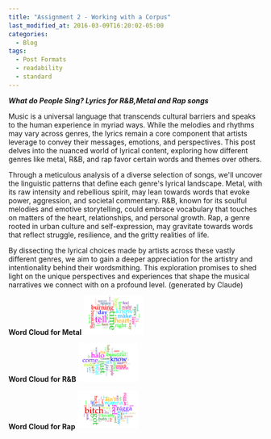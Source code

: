 ```yaml
---
title: "Assignment 2 - Working with a Corpus"
last_modified_at: 2016-03-09T16:20:02-05:00
categories:
  - Blog
tags:
  - Post Formats
  - readability
  - standard
---
```


***What do People Sing? Lyrics for R&B,Metal and Rap songs***

Music is a universal language that transcends cultural barriers and speaks to the human experience in myriad ways. While the melodies and rhythms may vary across genres, the lyrics remain a core component that artists leverage to convey their messages, emotions, and perspectives. This post delves into the nuanced world of lyrical content, exploring how different genres like metal, R&B, and rap favor certain words and themes over others.

Through a meticulous analysis of a diverse selection of songs, we'll uncover the linguistic patterns that define each genre's lyrical landscape. Metal, with its raw intensity and rebellious spirit, may lean towards words that evoke power, aggression, and societal commentary. R&B, known for its soulful melodies and emotive storytelling, could embrace vocabulary that touches on matters of the heart, relationships, and personal growth. Rap, a genre rooted in urban culture and self-expression, may gravitate towards words that reflect struggle, resilience, and the gritty realities of life.

By dissecting the lyrical choices made by artists across these vastly different genres, we aim to gain a deeper appreciation for the artistry and intentionality behind their wordsmithing. This exploration promises to shed light on the unique perspectives and experiences that shape the musical narratives we connect with on a profound level.
(generated by Claude)

**Word Cloud for Metal**
<img src="/assets/images/assignment2_corpus/metal-cloud.jpg" style="zoom:25%;" />

**Word Cloud for R&B**
<img src="/assets/images/assignment2_corpus/rnb_cloud.jpg" style="zoom:25%;" />

**Word Cloud for Rap**
<img src="/assets/images/assignment2_corpus/rap_cloud.jpg" style="zoom:25%;" />


